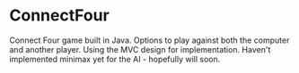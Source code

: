# ConnectFour
Connect Four game built in Java. Options to play against both the computer and another player. Using the MVC design for implementation. Haven't implemented minimax yet for the AI - hopefully will soon.
